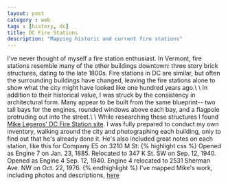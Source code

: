 ```yaml
---
layout: post
category : web
tags : [history, dc]
title: DC Fire Stations
description: "Mapping historic and current fire stations"
---
```


I've never thought of myself a fire station enthusiast. In Vermont, fire stations resemble many of the other buildings downtown: three story brick structures, dating to the late 1800s. Fire stations in DC are similar, but often the surrounding buildings have changed, leaving the fire stations alone to show what the city might have looked like one hundred years ago.\\
\\
In addition to their historical value, I was struck by the consistency in architectural form. Many appear to be built from the same blueprint-- two tall bays for the engines, rounded windows above each bay, and a flagpole protruding out into the street.\\
\\
While researching these structures I found [Mike Legeros' DC Fire Station site](http://legeros.com/history/dc/). I was fully prepared to conduct my own inventory, walking around the city and photographing each building, only to find out that he's already done it. He's also included great notes on each station, like this for Company E5 on 3210 M St:
{% highlight css %}
Opened as Engine 7 on Jan. 23, 1885. Relocated to 347 K St. SW on Sep. 12, 1940.
Opened as Engine 4 Sep. 12, 1940. Engine 4 relocated to 2531 Sherman Ave. NW
on Oct. 22, 1976.
{% endhighlight %}
I've mapped Mike's work, including photos and descriptions, [here](/projects/dc-fire-stations/)
